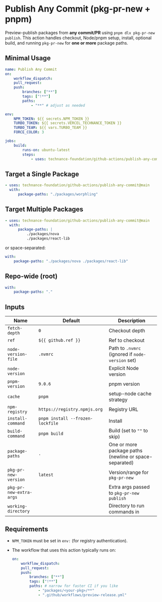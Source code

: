 # Publish Any Commit (pkg-pr-new + pnpm)

Preview-publish packages from **any commit/PR** using `pnpm dlx pkg-pr-new publish`.
This action handles checkout, Node/pnpm setup, install, optional build, and running `pkg-pr-new` for **one or more** package paths.

## Minimal Usage

```yaml
name: Publish Any Commit
on:
    workflow_dispatch:
    pull_request:
    push:
        branches: ["**"]
        tags: ["!**"]
        paths:
            - "**" # adjust as needed

env:
    NPM_TOKEN: ${{ secrets.NPM_TOKEN }}
    TURBO_TOKEN: ${{ secrets.VERCEL_TECHNANCE_TOKEN }}
    TURBO_TEAM: ${{ vars.TURBO_TEAM }}
    FORCE_COLOR: 3

jobs:
    build:
        runs-on: ubuntu-latest
        steps:
            - uses: technance-foundation/github-actions/publish-any-commit@main
```

## Target a Single Package

```yaml
- uses: technance-foundation/github-actions/publish-any-commit@main
  with:
      package-paths: "./packages/worphling"
```

## Target Multiple Packages

```yaml
- uses: technance-foundation/github-actions/publish-any-commit@main
  with:
      package-paths: |
          ./packages/nova
          ./packages/react-lib
```

or space-separated:

```yaml
with:
    package-paths: "./packages/nova ./packages/react-lib"
```

## Repo-wide (root)

```yaml
with:
    package-paths: "."
```

## Inputs

| Name                    | Default                          | Description                                            |
| ----------------------- | -------------------------------- | ------------------------------------------------------ |
| `fetch-depth`           | `0`                              | Checkout depth                                         |
| `ref`                   | `${{ github.ref }}`              | Ref to checkout                                        |
| `node-version-file`     | `.nvmrc`                         | Path to `.nvmrc` (ignored if `node-version` set)       |
| `node-version`          |                                  | Explicit Node version                                  |
| `pnpm-version`          | `9.0.6`                          | pnpm version                                           |
| `cache`                 | `pnpm`                           | setup-node cache strategy                              |
| `npm-registry`          | `https://registry.npmjs.org`     | Registry URL                                           |
| `install-command`       | `pnpm install --frozen-lockfile` | Install                                                |
| `build-command`         | `pnpm build`                     | Build (set to `""` to skip)                            |
| `package-paths`         | `.`                              | One or more package paths (newline or space-separated) |
| `pkg-pr-new-version`    | `latest`                         | Version/range for `pkg-pr-new`                         |
| `pkg-pr-new-extra-args` |                                  | Extra args passed to `pkg-pr-new publish`              |
| `working-directory`     |                                  | Directory to run commands in                           |

## Requirements

-   `NPM_TOKEN` must be set in `env:` (for registry authentication).
-   The workflow that uses this action typically runs on:

    ```yaml
    on:
        workflow_dispatch:
        pull_request:
        push:
            branches: ["**"]
            tags: ["!**"]
            paths: # narrow for faster CI if you like
                - "packages/<your-pkg>/**"
                - ".github/workflows/preview-release.yml"
    ```
